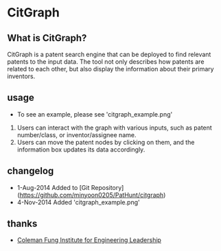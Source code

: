 # CitGraph

## What is CitGraph?

CitGraph is a patent search engine that can be deployed to find relevant patents to the input data. The tool not only describes how patents are related to each other, but also display the information about their primary inventors. 

## usage
* To see an example, please see 'citgraph\_example.png'
1. Users can interact with the graph with various inputs, such as patent number/class, or inventor/assignee name.
2. Users can move the patent nodes by clicking on them, and the information box updates its data accordingly.

## changelog
* 1-Aug-2014 Added to [Git Repository] (https://github.com/minyoon0205/PatHunt/citgraph)
* 4-Nov-2014 Added 'citgraph\_example.png'

## thanks
* [Coleman Fung Institute for Engineering Leadership](http://www.funginstitute.berkeley.edu/)
